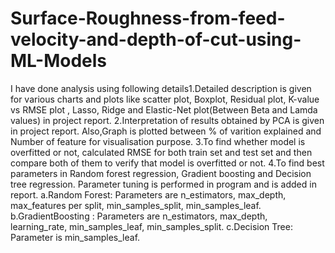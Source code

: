 # Surface-Roughness-from-feed-velocity-and-depth-of-cut-using-ML-Models
I have done analysis using following details1.Detailed description is given for various charts and plots like scatter plot, Boxplot, Residual plot, K-value vs RMSE plot , Lasso, Ridge and Elastic-Net plot(Between Beta and Lamda values) in project report. 2.Interpretation of results obtained by PCA is given in project report. Also,Graph is plotted between % of varition explained and Number of feature for visualisation purpose. 3.To find whether model is overfitted or not, calculated RMSE for both train set and test set and then compare both of them to verify that model is overfitted or not. 4.To find best parameters in Random forest regression, Gradient boosting and Decision tree regression. Parameter tuning is performed in program and is added in report. a.Random Forest: Parameters are n_estimators, max_depth, max_features per split, min_samples_split, min_samples_leaf. b.GradientBoosting : Parameters are n_estimators, max_depth, learning_rate, min_samples_leaf, min_samples_split. c.Decision Tree: Parameter is min_samples_leaf.
